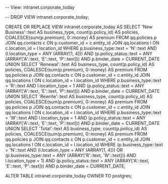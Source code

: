 -- View: intranet.corporate_today

-- DROP VIEW intranet.corporate_today;

CREATE OR REPLACE VIEW intranet.corporate_today
 AS
 SELECT 'New Business'::text AS business_type,
    count(p.policy_id) AS policies,
    COALESCE(sum(p.premium), 0::money) AS premium
   FROM qq.policies p
     JOIN qq.contacts c ON p.customer_id = c.entity_id
     JOIN qq.locations l ON c.location_id = l.location_id
  WHERE p.business_type::text = 'N'::text AND (l.location_type = ANY (ARRAY[1, 4])) AND (p.policy_status::text = ANY (ARRAY['A'::text, 'E'::text, 'P'::text])) AND p.binder_date = CURRENT_DATE
UNION
 SELECT 'Renewal'::text AS business_type,
    count(p.policy_id) AS policies,
    COALESCE(sum(p.premium), 0::money) AS premium
   FROM qq.policies p
     JOIN qq.contacts c ON p.customer_id = c.entity_id
     JOIN qq.locations l ON c.location_id = l.location_id
  WHERE p.business_type::text = 'R'::text AND l.location_type = 1 AND (p.policy_status::text = ANY (ARRAY['A'::text, 'E'::text, 'P'::text])) AND p.binder_date = CURRENT_DATE
UNION
 SELECT 'Rewrite'::text AS business_type,
    count(p.policy_id) AS policies,
    COALESCE(sum(p.premium), 0::money) AS premium
   FROM qq.policies p
     JOIN qq.contacts c ON p.customer_id = c.entity_id
     JOIN qq.locations l ON c.location_id = l.location_id
  WHERE p.business_type::text = 'W'::text AND l.location_type = 1 AND (p.policy_status::text = ANY (ARRAY['A'::text, 'E'::text, 'P'::text])) AND p.binder_date = CURRENT_DATE
UNION
 SELECT 'Total'::text AS business_type,
    count(p.policy_id) AS policies,
    COALESCE(sum(p.premium), 0::money) AS premium
   FROM qq.policies p
     JOIN qq.contacts c ON p.customer_id = c.entity_id
     JOIN qq.locations l ON c.location_id = l.location_id
  WHERE (p.business_type::text = 'N'::text AND (l.location_type = ANY (ARRAY[1, 4])) OR (p.business_type::text = ANY (ARRAY['R'::text, 'W'::text])) AND l.location_type = 1) AND (p.policy_status::text = ANY (ARRAY['A'::text, 'E'::text, 'P'::text])) AND p.binder_date = CURRENT_DATE;

ALTER TABLE intranet.corporate_today
    OWNER TO postgres;

